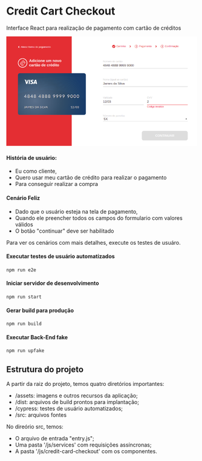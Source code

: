 # Credit Cart Checkout

Interface React para realização de pagamento com cartão de créditos 

<div style="width: 100%; text-align:center"><img src="credit-cart-checkout.png" /></div>

#### História de usuário:
- Eu como cliente,
- Quero usar meu cartão de crédito para realizar o pagamento
- Para conseguir realizar a compra

#### Cenário Feliz
- Dado que o usuário esteja na tela de pagamento,
- Quando ele preencher todos os campos do formulario com valores válidos
- O botão "continuar" deve ser habilitado

Para ver os cenários com mais detalhes, execute os testes de usuáro.

#### Executar testes de usuário automatizados
```
npm run e2e
```

#### Iniciar servidor de desenvolvimento
```
npm run start
```

#### Gerar build para produção
```
npm run build
```

#### Executar Back-End fake
```
npm run upfake
```

## Estrutura do projeto
A partir da raiz do projeto, temos quatro diretórios importantes:
- /assets: imagens e outros recursos da aplicação;
- /dist: arquivos de build prontos para implantação;
- /cypress: testes de usuário automatizados;
- /src: arquivos fontes 

No direório src, temos:
- O arquivo de entrada "entry.js";
- Uma pasta '/js/services' com requisições assíncronas;
- A pasta '/js/credit-card-checkout' com os componentes.

